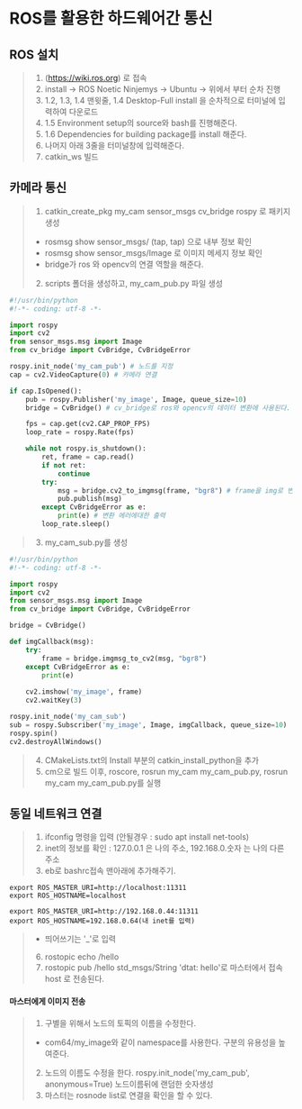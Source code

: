 # ROS를 활용한 하드웨어간 통신

## ROS 설치
> 1. (https://wiki.ros.org) 로 접속
> 2. install -> ROS Noetic Ninjemys -> Ubuntu -> 위에서 부터 순차 진행
> 3. 1.2, 1.3, 1.4 맨윗줄, 1.4 Desktop-Full install 을 순차적으로 터미널에 입력하여 다운로드
> 4. 1.5 Environment setup의 source와 bash를 진행해준다.
> 5. 1.6 Dependencies for building package를 install 해준다.
> 6. 나머지 아래 3줄을 터미널창에 입력해준다.
> 7. catkin_ws 빌드

## 카메라 통신
> 1. catkin_create_pkg my_cam sensor_msgs cv_bridge rospy 로 패키지 생성
> * rosmsg show sensor_msgs/ (tap, tap) 으로 내부 정보 확인
> * rosmsg show sensor_msgs/Image 로 이미지 메세지 정보 확인
> * bridge가 ros 와 opencv의 연결 역할을 해준다.
> 2. scripts 폴더을 생성하고, my_cam_pub.py 파일 생성

```python
#!/usr/bin/python
#!-*- coding: utf-8 -*-

import rospy
import cv2
from sensor_msgs.msg import Image
from cv_bridge import CvBridge, CvBridgeError

rospy.init_node('my_cam_pub') # 노드를 지정
cap = cv2.VideoCapture(0) # 카메라 연결

if cap.IsOpened():
    pub = rospy.Publisher('my_image', Image, queue_size=10)
    bridge = CvBridge() # cv_bridge로 ros와 opencv의 데이터 변환에 사용된다.

    fps = cap.get(cv2.CAP_PROP_FPS)
    loop_rate = rospy.Rate(fps)

    while not rospy.is_shutdown():
        ret, frame = cap.read()
        if not ret:
            continue
        try:
            msg = bridge.cv2_to_imgmsg(frame, "bgr8") # frame을 img로 변환을 시켜준다. bgr8의 인코딩 사용
            pub.publish(msg)
        except CvBridgeError as e:
            print(e) # 변환 에러에대한 출력
        loop_rate.sleep()
```

> 3. my_cam_sub.py를 생성

```python
#!/usr/bin/python
#!-*- coding: utf-8 -*-

import rospy
import cv2
from sensor_msgs.msg import Image
from cv_bridge import CvBridge, CvBridgeError

bridge = CvBridge()

def imgCallback(msg):
    try:
        frame = bridge.imgmsg_to_cv2(msg, "bgr8")
    except CvBridgeError as e:
        print(e)
    
    cv2.imshow('my_image', frame)
    cv2.waitKey(3)

rospy.init_node('my_cam_sub')
sub = rospy.Subscriber('my_image', Image, imgCallback, queue_size=10)
rospy.spin()
cv2.destroyAllWindows()
```

> 4. CMakeLists.txt의 Install 부분의 catkin_install_python을 추가
> 5. cm으로 빌드 이후, roscore, rosrun my_cam my_cam_pub.py, rosrun my_cam my_cam_pub.py를 실행

## 동일 네트워크 연결

> 1. ifconfig 명령을 입력 (안될경우 : sudo apt install net-tools)
> 2. inet의 정보를 확인 : 127.0.0.1 은 나의 주소, 192.168.0.숫자 는 나의 다른 주소
> 3. eb로 bashrc접속 맨아래에 추가해주기.
```
export ROS_MASTER_URI=http://localhost:11311
export ROS_HOSTNAME=localhost

export ROS_MASTER_URI=http://192.168.0.44:11311
export ROS_HOSTNAME=192.168.0.64(내 inet를 입력)
```
> * 띄어쓰기는 '_'로 입력
> 6. rostopic echo /hello
> 7. rostopic pub /hello std_msgs/String 'dtat: hello'로 마스터에서 접속 host 로 전송된다.

#### 마스터에게 이미지 전송
> 1. 구별을 위해서 노드의 토픽의 이름을 수정한다.
>   * com64/my_image와 같이 namespace를 사용한다. 구분의 유용성을 높여준다.
> 2. 노드의 이름도 수정을 한다. rospy.init_node('my_cam_pub', anonymous=True) 노드이름뒤에 랜덤한 숫자생성
> 3. 마스터는 rosnode list로 연결을 확인을 할 수 있다.





















